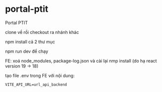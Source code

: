# portal-ptit

Portal PTIT

clone về rồi checkout ra nhánh khác

npm install cả 2 thư mục

npm run dev để chạy

FE: xoá node_modules, package-log.json và cài lại nmp install (do hạ react version 19 -> 18)

tạo file .env trong FE với nội dung:

```
VITE_API_URL=url_api_backend
```
